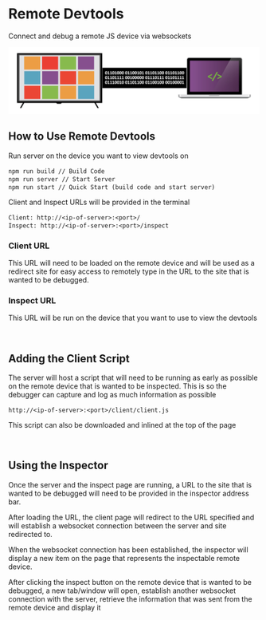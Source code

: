 # Remote Devtools

Connect and debug a remote JS device via websockets

<img src="https://raw.githubusercontent.com/lmckeen/remote-devtools/main/logo.png"/>

## How to Use Remote Devtools

Run server on the device you want to view devtools on
```
npm run build // Build Code
npm run server // Start Server
npm run start // Quick Start (build code and start server) 
```

Client and Inspect URLs will be provided in the terminal

```
Client: http://<ip-of-server>:<port>/
Inspect: http://<ip-of-server>:<port>/inspect
```
### Client URL
This URL will need to be loaded on the remote device and will be used as a redirect site for easy access to remotely type in the URL to the site that is wanted to be debugged.

### Inspect URL
This URL will be run on the device that you want to use to view the devtools

<br>

## Adding the Client Script

The server will host a script that will need to be running as early as possible on the remote device that is wanted to be inspected. This is so the debugger can capture and log as much information as possible

```
http://<ip-of-server>:<port>/client/client.js
```

This script can also be downloaded and inlined at the top of the page

<br>

## Using the Inspector

Once the server and the inspect page are running, a URL to the site that is wanted to be debugged will need to be provided in the inspector address bar. 

After loading the URL, the client page will redirect to the URL specified and will establish a websocket connection between the server and site redirected to.

When the websocket connection has been established, the inspector will display a new item on the page that represents the inspectable remote device.

After clicking the inspect button on the remote device that is wanted to be debugged, a new tab/window will open, establish another websocket connection with the server, retrieve the information that was sent from the remote device and display it
